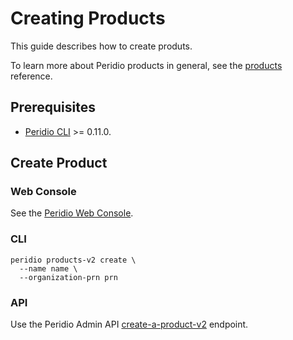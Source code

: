 # Creating Products

This guide describes how to create produts.

To learn more about Peridio products in general, see the [products](/reference/products) reference.

## Prerequisites

- [Peridio CLI](https://github.com/peridio/morel/releases) >= 0.11.0.

## Create Product

### Web Console

See the [Peridio Web Console](https://console.cremini.peridio.com).

### CLI

```
peridio products-v2 create \
  --name name \
  --organization-prn prn
```

### API

Use the Peridio Admin API [create-a-product-v2](/admin-api#products/operation/create-a-product-v2) endpoint.
